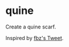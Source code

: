 # quine
Create a quine scarf.

Inspired by [fbz's Tweet](https://twitter.com/fbz/status/936117740560990209).
